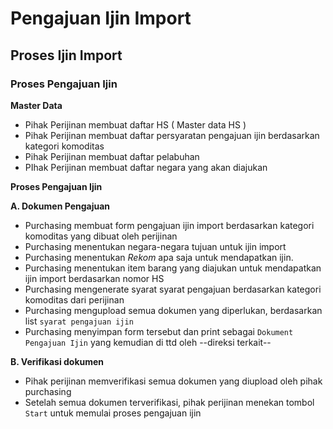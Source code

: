 # Pengajuan Ijin Import 


## Proses Ijin Import 

### Proses Pengajuan Ijin

**Master Data**

* Pihak Perijinan membuat daftar HS ( Master data HS )
* Pihak Perijinan membuat daftar persyaratan pengajuan ijin berdasarkan kategori komoditas
* Pihak Perijinan membuat daftar pelabuhan
* PIhak Perijinan membuat daftar negara yang akan diajukan 

**Proses Pengajuan Ijin**

**A. Dokumen Pengajuan**

* Purchasing membuat form pengajuan ijin import berdasarkan kategori komoditas yang dibuat oleh perijinan
* Purchasing menentukan negara-negara tujuan untuk ijin import
* Purchasing menentukan  _Rekom_ apa saja untuk mendapatkan ijin.
* Purchasing menentukan item barang yang diajukan untuk mendapatkan ijin import berdasarkan nomor HS
* Purchasing mengenerate syarat syarat pengajuan berdasarkan kategori komoditas dari perijinan
* Purchasing mengupload semua dokumen yang diperlukan, berdasarkan list ``syarat pengajuan ijin``
* Purchasing menyimpan form tersebut dan print sebagai ``Dokument Pengajuan Ijin`` yang kemudian di ttd oleh --direksi terkait--

**B. Verifikasi dokumen**

* Pihak perijinan memverifikasi semua dokumen yang diupload oleh pihak purchasing
* Setelah semua dokumen terverifikasi, pihak perijinan menekan tombol ``Start`` untuk memulai proses pengajuan ijin



